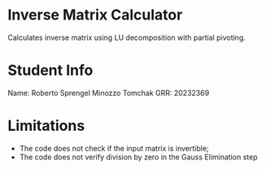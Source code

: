 # Inverse Matrix Calculator
Calculates inverse matrix using LU decomposition with partial pivoting.

# Student Info
Name: Roberto Sprengel Minozzo Tomchak
GRR: 20232369

# Limitations
- The code does not check if the input matrix is invertible;
- The code does not verify division by zero in the Gauss Elimination step
